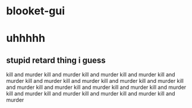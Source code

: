 # blooket-gui

# uhhhhh
## stupid retard thing i guess
kill and murder kill and murder kill and murder kill and murder kill and murder kill and murder kill and murder kill and murder kill and murder kill and murder kill and murder kill and murder kill and murder kill and murder kill and murder kill and murder kill and murder kill and murder kill and murder 
